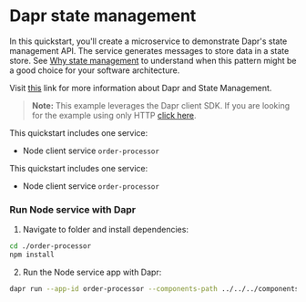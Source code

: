 # Dapr state management

In this quickstart, you'll create a microservice to demonstrate Dapr's state management API. The service generates messages to store data in a state store. See [Why state management](#why-state-management) to understand when this pattern might be a good choice for your software architecture.

Visit [this](https://docs.dapr.io/developing-applications/building-blocks/state-management/) link for more information about Dapr and State Management.

> **Note:** This example leverages the Dapr client SDK. If you are looking for the example using only HTTP [click here](../http).

This quickstart includes one service:

- Node client service `order-processor` 

This quickstart includes one service:

- Node client service `order-processor` 

### Run Node service with Dapr

1. Navigate to folder and install dependencies: 

<!-- STEP
name: Install Node dependencies
-->

```bash
cd ./order-processor
npm install
```
<!-- END_STEP -->

2. Run the Node service app with Dapr: 

<!-- STEP
name: Run Node publisher
expected_stdout_lines:
  - '== APP == Saving Order:  { orderId: 10 }'
  - "Exited App successfully"
expected_stderr_lines:
working_dir: ./order-processor
output_match_mode: substring
background: true
sleep: 10
-->

```bash
dapr run --app-id order-processor --components-path ../../../components/ -- npm start
```

<!-- END_STEP -->